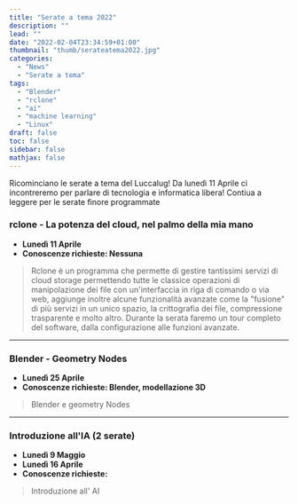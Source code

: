 ```yaml
---
title: "Serate a tema 2022"
description: ""
lead: ""
date: "2022-02-04T23:34:59+01:00"
thumbnail: "thumb/serateatema2022.jpg"
categories:
  - "News"
  - "Serate a tema"
tags:
  - "Blender"
  - "rclone"
  - "ai"
  - "machine learning"
  - "Linux"
draft: false
toc: false
sidebar: false
mathjax: false
---
```


Ricominciano le serate a tema del Luccalug! Da lunedì 11 Aprile ci incontreremo per parlare di tecnologia e informatica libera! Contiua a leggere per le serate finore programmate

<!--more-->

### rclone - La potenza del cloud, nel palmo della mia mano
* **Lunedì 11 Aprile**
* **Conoscenze richieste: Nessuna**

> Rclone è un programma che permette di gestire tantissimi servizi di cloud storage permettendo tutte le classice operazioni di manipolazione dei file con un'interfaccia in riga di comando o via web, aggiunge inoltre alcune funzionalità avanzate come la "fusione" di più servizi in un unico spazio, la crittografia dei file, compressione trasparente e molto altro.
Durante la serata faremo un tour completo del software, dalla configurazione alle funzioni avanzate.

---
### Blender - Geometry Nodes
* **Lunedì 25 Aprile**
* **Conoscenze richieste: Blender, modellazione 3D**

> Blender e geometry Nodes

---
### Introduzione all'IA (2 serate)
* **Lunedì 9 Maggio**
* **Lunedì 16 Aprile**
* **Conoscenze richieste:**

> Introduzione all' AI


